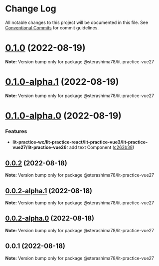 # Change Log

All notable changes to this project will be documented in this file.
See [Conventional Commits](https://conventionalcommits.org) for commit guidelines.

# [0.1.0](https://github.com/sterashima78/lit-practice/compare/v0.1.0-alpha.1...v0.1.0) (2022-08-19)

**Note:** Version bump only for package @sterashima78/lit-practice-vue27

# [0.1.0-alpha.1](https://github.com/sterashima78/lit-practice/compare/v0.1.0-alpha.0...v0.1.0-alpha.1) (2022-08-19)

**Note:** Version bump only for package @sterashima78/lit-practice-vue27

# [0.1.0-alpha.0](https://github.com/sterashima78/lit-practice/compare/v0.0.2...v0.1.0-alpha.0) (2022-08-19)

### Features

- **lit-practice-wc/lit-practice-react/lit-practice-vue3/lit-practice-vue27/lit-practice-vue26:** add text Component ([c263b38](https://github.com/sterashima78/lit-practice/commit/c263b389440f3b3bbcdfd4acb4b59b397084221e))

## [0.0.2](https://github.com/sterashima78/lit-practice/compare/v0.0.2-alpha.1...v0.0.2) (2022-08-18)

**Note:** Version bump only for package @sterashima78/lit-practice-vue27

## [0.0.2-alpha.1](https://github.com/sterashima78/lit-practice/compare/v0.0.2-alpha.0...v0.0.2-alpha.1) (2022-08-18)

**Note:** Version bump only for package @sterashima78/lit-practice-vue27

## [0.0.2-alpha.0](https://github.com/sterashima78/lit-practice/compare/v0.0.1...v0.0.2-alpha.0) (2022-08-18)

**Note:** Version bump only for package @sterashima78/lit-practice-vue27

## 0.0.1 (2022-08-18)

**Note:** Version bump only for package @sterashima78/lit-practice-vue27
